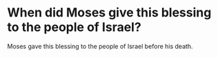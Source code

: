 # When did Moses give this blessing to the people of Israel?

Moses gave this blessing to the people of Israel before his death.
